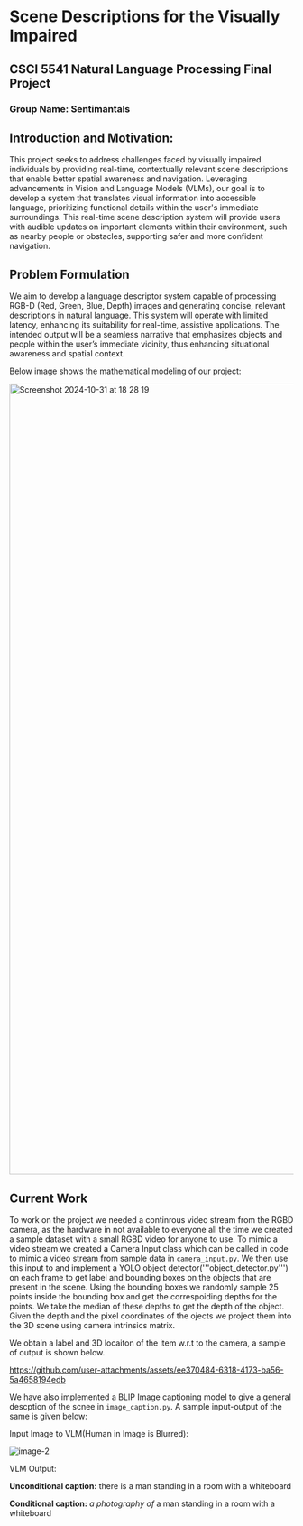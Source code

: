 # Scene Descriptions for the Visually Impaired
## CSCI 5541 Natural Language Processing Final Project
### Group Name: Sentimantals

## Introduction and Motivation:
This project seeks to address challenges faced by visually impaired individuals by providing real-time, contextually relevant scene descriptions that enable better spatial awareness and navigation. Leveraging advancements in Vision and Language Models (VLMs), our goal is to develop a system that translates visual information into accessible language, prioritizing functional details within the user's immediate surroundings. This real-time scene description system will provide users with audible updates on important elements within their environment, such as nearby people or obstacles, supporting safer and more confident navigation.

## Problem Formulation

We aim to develop a language descriptor system capable of processing RGB-D (Red, Green, Blue, Depth) images and generating concise, relevant descriptions in natural language. This system will operate with limited latency, enhancing its suitability for real-time, assistive applications. The intended output will be a seamless narrative that emphasizes objects and people within the user’s immediate vicinity, thus enhancing situational awareness and spatial context.

Below image shows the mathematical modeling of our project:

<img width="1402" alt="Screenshot 2024-10-31 at 18 28 19" src="https://github.com/user-attachments/assets/ada3581d-5699-44c8-a184-4f40738c068a">

## Current Work

To work on the project we needed a continrous video stream from the RGBD camera, as the hardware in not available to everyone all the time we created a sample dataset with a small RGBD video for anyone to use. To mimic a video stream we created a Camera Input class which can be called in code to mimic a video stream from sample data in ```camera_input.py```. We then use this input to and implement a YOLO object detector('''object_detector.py''') on each frame to get label and bounding boxes on the objects that are present in the scene. Using the bounding boxes we randomly sample 25 points inside the bounding box and get the correspoiding depths for the points. We take the median of these depths to get the depth of the object. Given the depth and the pixel coordinates of the ojects we project them into the 3D scene using camera intrinsics matrix. 

We obtain a label and 3D locaiton of the item w.r.t to the camera, a sample of output is shown below.

https://github.com/user-attachments/assets/ee370484-6318-4173-ba56-5a4658194edb

We have also implemented a BLIP Image captioning model to give a general descption of the scnee in ```image_caption.py```. A sample input-output of the same is given below:

Input Image to VLM(Human in Image is Blurred):

![image-2](https://github.com/user-attachments/assets/adc742af-810f-4515-903f-49a36d6106ad)

VLM Output:

**Unconditional caption:** there is a man standing in a room with a whiteboard

**Conditional caption:** _a photography of_ a man standing in a room with a whiteboard
